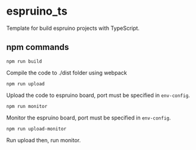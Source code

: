 # espruino_ts
Template for build espruino projects with TypeScript.

## npm commands

```
npm run build
```
Compile the code to ./dist folder using webpack

```
npm run upload
```
Upload the code to espruino board, port must be specified in `env-config`.

```
npm run monitor
```
Monitor the espruino board, port must be specified in `env-config`.

```
npm run upload-monitor
```
Run upload then, run monitor.